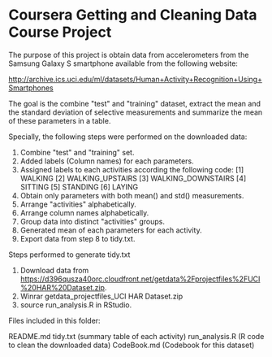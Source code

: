# Coursera Getting and Cleaning Data Course Project

The purpose of this project is obtain data from accelerometers from the Samsung Galaxy S smartphone available from the following website:

http://archive.ics.uci.edu/ml/datasets/Human+Activity+Recognition+Using+Smartphones

The goal is the combine "test" and "training" dataset, extract the mean and the standard deviation of selective measurements and summarize the mean of these parameters in a table.

Specially, the following steps were performed on the downloaded data:

1. Combine "test" and "training" set.
2. Added labels (Column names) for each parameters.
3. Assigned labels to each activities according the following code:
	[1] WALKING
	[2] WALKING_UPSTAIRS
	[3] WALKING_DOWNSTAIRS
	[4] SITTING
	[5] STANDING
	[6] LAYING
4. Obtain only parameters with both mean() and std() measurements.
5. Arrange "activities" alphabetically.
6. Arrange column names alphabetically.
7. Group data into distinct "activities" groups.
8. Generated mean of each parameters for each activity.
9. Export data from step 8 to tidy.txt.

Steps performed to generate tidy.txt

1. Download data from https://d396qusza40orc.cloudfront.net/getdata%2Fprojectfiles%2FUCI%20HAR%20Dataset.zip.
2. Winrar getdata_projectfiles_UCI HAR Dataset.zip
3. source run_analysis.R in RStudio.

Files included in this folder:

README.md
tidy.txt (summary table of each activity)
run_analysis.R (R code to clean the downloaded data)
CodeBook.md (Codebook for this dataset)